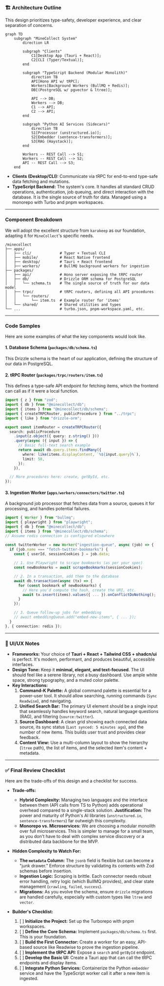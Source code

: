 ### **🏗️ Architecture Outline**

This design prioritizes type-safety, developer experience, and clear separation of concerns.

```mermaid
graph TD
    subgraph "MineCollect System"
        direction LR

        subgraph "Clients"
            C1[Desktop App (Tauri + React)];
            C2[CLI (Typer/Textual)];
        end

        subgraph "TypeScript Backend (Modular Monolith)"
            direction TB
            API[Hono API w/ tRPC];
            Workers[Background Workers (BullMQ + Redis)];
            DB[(PostgreSQL w/ pgvector & ltree)];

            API --> DB;
            Workers --> DB;
            C1 --> API;
            C2 --> API;
        end

        subgraph "Python AI Services (Sidecars)"
            direction TB
            S1[Processor (unstructured.io)];
            S2[Embedder (sentence-transformers)];
            S3[RAG (Haystack)];
        end

        Workers -- REST Call --> S1;
        Workers -- REST Call --> S2;
        API -- REST Call --> S3;
    end
```
*   **Clients (Desktop/CLI):** Communicate via tRPC for end-to-end type-safe data fetching and mutations.
*   **TypeScript Backend:** The system's core. It handles all standard CRUD operations, authentication, job queuing, and direct interaction with the database. It is the single source of truth for data. Managed using a monorepo with Turbo and pnpm workspaces.

---

### **Component Breakdown**

We will adopt the excellent structure from `karakeep` as our foundation, adapting it for `MineCollect`'s specific needs.

```
/minecollect
├── apps/
│   ├── cli/             # Typer + Textual CLI
│   ├── mobile/          # React Native frontend
│   ├── desktop/         # Tauri + React frontend
│   ├── workers/         # BullMQ background workers for ingestion
├── packages/
│   ├── api/             # Hono server exposing the tRPC router
│   ├── db/              # Drizzle ORM schema for PostgreSQL
│   │   └── schema.ts    # The single source of truth for our data model
│   ├── trpc/            # tRPC routers, defining all API procedures
│   │   └── routers/
│   │       └── item.ts  # Example router for 'items'
│   └── shared/          # Shared utilities and types
└── ...                  # turbo.json, pnpm-workspace.yaml, etc.
```

---

### **Code Samples**

Here are some examples of what the key components would look like.

#### 1. Database Schema (`packages/db/schema.ts`)

This Drizzle schema is the heart of our application, defining the structure of our data in PostgreSQL.

#### 2. tRPC Router (`packages/trpc/routers/item.ts`)

This defines a type-safe API endpoint for fetching items, which the frontend can call as if it were a local function.

```typescript
import { z } from "zod";
import { db } from "@minecollect/db";
import { items } from "@minecollect/db/schema";
import { createTRPCRouter, publicProcedure } from "../trpc";
import { like } from "drizzle-orm";

export const itemRouter = createTRPCRouter({
  search: publicProcedure
    .input(z.object({ query: z.string() }))
    .query(async ({ input }) => {
      // Basic full-text search example
      return await db.query.items.findMany({
        where: like(items.displayContent, `%${input.query}%`),
        limit: 50,
      });
    }),

  // More procedures here: create, getById, etc.
});
```

#### 3. Ingestion Worker (`apps/workers/connectors/twitter.ts`)

A background job processor that fetches data from a source, queues it for processing, and handles potential failures.

```typescript
import { Worker } from "bullmq";
import { playwright } from "playwright";
import { db } from "@minecollect/db";
import { items } from "@minecollect/db/schema";
// Assume redis connection is configured elsewhere

const twitterWorker = new Worker("ingestion-queue", async (job) => {
  if (job.name === "fetch-twitter-bookmarks") {
    const { userId, sessionCookies } = job.data;
    
    // 1. Use Playwright to scrape bookmarks (as per your spec)
    const newBookmarks = await scrapeBookmarks(sessionCookies);

    // 2. In a transaction, add them to the database
    await db.transaction(async (tx) => {
      for (const bookmark of newBookmarks) {
        // Here you'd compute the hash, create the URI, etc.
        await tx.insert(items).values({ ... }).onConflictDoNothing();
      }
    });

    // 3. Queue follow-up jobs for embedding
    // await embeddingQueue.add("embed-new-items", { ... });
  }
}, { connection: redis });
```

---

### **🎨 UI/UX Notes**

*   **Frameworks:** Your choice of **Tauri + React + Tailwind CSS + shadcn/ui** is perfect. It's modern, performant, and produces beautiful, accessible interfaces.
*   **Design Tone:** Keep it **minimal, elegant, and text-focused**. The UI should feel like a serene library, not a busy dashboard. Use ample white space, strong typography, and a muted color palette.
*   **Key Interactions:**
    1.  **Command-K Palette:** A global command palette is essential for a power-user tool. It should allow searching, running commands (`Sync Readwise`), and navigating.
    2.  **Unified Search Bar:** The primary UI element should be a single input that seamlessly handles keyword search, natural language questions (RAG), and filtering (`source:twitter`).
    3.  **Source Dashboard:** A clean grid showing each connected data source, its sync status (`Last synced: 5 minutes ago`), and the number of new items. This builds user trust and provides clear feedback.
    4.  **Content View:** Use a multi-column layout to show the hierarchy (`ltree` path), the list of items, and the selected item's content + metadata.

---

### **✅ Final Review Checklist**

Here are the trade-offs of this design and a checklist for success.

*   **Trade-offs:**
    *   **Hybrid Complexity:** Managing two languages and the interface between them (API calls from TS to Python) adds operational overhead compared to a single-stack solution. **Justification:** The power and maturity of Python's AI libraries (`unstructured.io`, `sentence-transformers`) far outweigh this complexity.
    *   **Monorepo vs. Microservices:** We are choosing a modular monolith over full microservices. This is simpler to manage for a small team, as you don't have to deal with complex service discovery or a distributed data backbone for the MVP.

*   **Hidden Complexity to Watch For:**
    *   **The `metadata` Column:** The `jsonb` field is flexible but can become a "junk drawer." Enforce structure by validating its contents with Zod schemas before insertion.
    *   **Ingestion Logic:** Scraping is brittle. Each connector needs robust error handling, retry logic (which BullMQ provides), and clear state management (`crawling`, `failed`, `success`).
    *   **Migrations:** As you evolve the schema, ensure `drizzle` migrations are handled carefully, especially with custom types like `ltree` and `vector`.

*   **Builder's Checklist:**
    1.  [ ] **Initialize the Project:** Set up the Turborepo with pnpm workspaces.
    2.  [ ] **Define the Core Schema:** Implement `packages/db/schema.ts` first. This is your foundation.
    3.  [ ] **Build the First Connector:** Create a worker for an easy, API-based source like Readwise to prove the ingestion pipeline.
    4.  [ ] **Implement the tRPC API:** Expose a `search` and `getById` endpoint.
    5.  [ ] **Develop the Basic UI:** Create a Tauri app that can call the tRPC endpoints and display items.
    6.  [ ] **Integrate Python Services:** Containerize the Python `embedder` service and have the TypeScript worker call it after a new item is ingested.